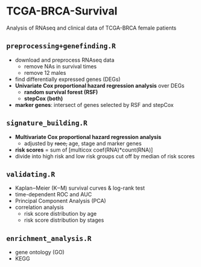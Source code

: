 # TCGA-BRCA-Survival
Analysis of RNAseq and clinical data of TCGA-BRCA female patients

## `preprocessing+genefinding.R` 
- download and preprocess RNAseq data
  - remove NAs in survival times
  - remove 12 males
- find differentially expressed genes (DEGs)
- **Univariate Cox proportional hazard regression analysis** over DEGs
  - **random survival forest (RSF)**
  - **stepCox (both)**
- **marker genes**: intersect of genes selected by RSF and stepCox

## `signature_building.R`
- **Multivariate Cox proportional hazard regression analysis**
  - adjusted by ~~race,~~ age, stage and marker genes
- **risk scores** = sum of [multicox coef(RNA)*count(RNA)]
- divide into high risk and low risk groups cut off by median of risk scores

## `validating.R`
- Kaplan‒Meier (K‒M) survival curves & log-rank test
- time-dependent ROC and AUC
- Principal Component Analysis (PCA)
- correlation analysis
  - risk score distribution by age
  - risk score distribution by stages

## `enrichment_analysis.R`
- gene ontology (GO)
- KEGG
